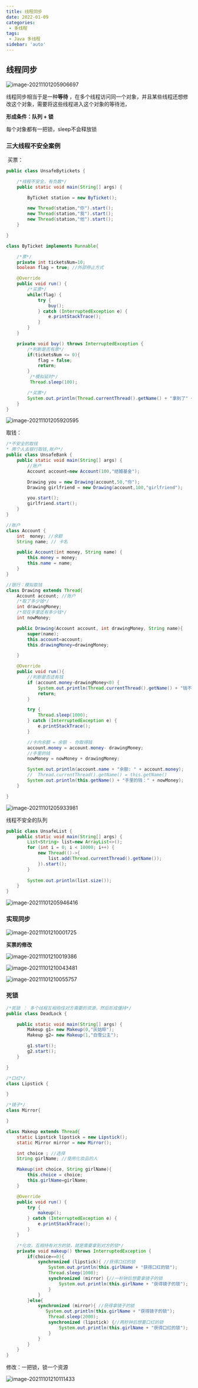 ```yaml
---
title: 线程同步
date: 2022-01-09
categories:
 - 多线程
tags:
 - Java 多线程
sidebar: 'auto'
---
```


## 线程同步

![image-20211101205906697](http://yishenlaoban-img.test.upcdn.net/images/image-20211101205906697.png)

线程同步相当于是一种**等待** ，在多个线程访问同一个对象，并且某些线程还想修改这个对象，需要将这些线程进入这个对象的等待池，

**形成条件：队列 + 锁**

每个对象都有一把锁，sleep不会释放锁





### 三大线程不安全案例

​    买票：

```java
public class UnsafeBytickets {

    /*线程不安全，有负数*/
    public static void main(String[] args) {

        ByTicket station = new ByTicket();

        new Thread(station,"你").start();
        new Thread(station,"我").start();
        new Thread(station,"他").start();
    }

}

class ByTicket implements Runnable{

    /*票*/
    private int ticketsNum=10;
    boolean flag = true; //外部停止方式

    @Override
    public void run() {
        /*买票*/
        while(flag) {
            try {
                buy();
            } catch (InterruptedException e) {
                e.printStackTrace();
            }
        }
    }

    private void buy() throws InterruptedException {
        /*判断是否有票*/
        if(ticketsNum <= 0){
            flag = false;
            return;
        }
         /*模拟延时*/
         Thread.sleep(100);

        /*买票*/
        System.out.println(Thread.currentThread().getName() + "拿到了" + ticketsNum--);
    }
}
```

![image-20211101205920595](http://yishenlaoban-img.test.upcdn.net/images/image-20211101205920595.png)



取钱：

```java
/*不安全的取钱
* 两个人去银行取钱,账户*/
public class UnsafeBank {
    public static void main(String[] args) {
        //账户
        Account account=new Account(100,"结婚基金");

        Drawing you = new Drawing(account,50,"你");
        Drawing girlfriend = new Drawing(account,100,"girlfriend");

        you.start();
        girlfriend.start();
    }
}

//账户
class Account {
    int  money; //余额
    String name; // 卡名

    public Account(int money, String name) {
        this.money = money;
        this.name = name;
    }
}

//银行：模拟取钱
class Drawing extends Thread{
    Account account; //账户
    /*取了多少钱*/
    int drawingMoney;
    /*现在手里还有多少钱*/
    int nowMoney;

    public Drawing(Account account, int drawingMoney, String name){
        super(name);
        this.account=account;
        this.drawingMoney=drawingMoney;

    }

    @Override
    public void run(){
        //判断是否还有钱
        if (account.money-drawingMoney<0) {
            System.out.println(Thread.currentThread().getName() + "钱不够，去不了");
            return;
        }

        try {
            Thread.sleep(1000);
        } catch (InterruptedException e) {
            e.printStackTrace();
        }

        //卡内余额 = 余额 - 你取得钱
        account.money = account.money- drawingMoney;
        //手里的钱
        nowMoney = nowMoney + drawingMoney;

        System.out.println(account.name + "余额: " + account.money);
        //  Thread.currentThread().getName() = this.getName()
        System.out.println(this.getName() + "手里的钱：" + nowMoney);
    }

}
```

![image-20211101205933981](http://yishenlaoban-img.test.upcdn.net/images/image-20211101205933981.png)



线程不安全的队列

  

```java
public class UnsafeList {
    public static void main(String[] args) {
        List<String> list=new ArrayList<>();
        for (int i = 0; i < 10000; i++) {
            new Thread(()->{
                list.add(Thread.currentThread().getName());
            }).start();
        }
        
        System.out.println(list.size());
    }
}
```

![image-20211101205946416](http://yishenlaoban-img.test.upcdn.net/images/image-20211101205946416.png)







### 实现同步

![image-20211101210001725](http://yishenlaoban-img.test.upcdn.net/images/image-20211101210001725.png)

  **买票的修改**

![image-20211101210019386](http://yishenlaoban-img.test.upcdn.net/images/image-20211101210019386.png)



![image-20211101210043481](http://yishenlaoban-img.test.upcdn.net/images/image-20211101210043481.png)

![image-20211101210055757](http://yishenlaoban-img.test.upcdn.net/images/image-20211101210055757.png)



### 死锁

```java
/*死锁 ： 多个线程互相抱住对方需要的资源，然后形成僵持*/
public class DeadLock {

    public static void main(String[] args) {
        Makeup g1= new Makeup(0,"灰姑晾");
        Makeup g2= new Makeup(1,"白雪公主");

        g1.start();
        g2.start();
    }

}

/*口红*/
class Lipstick {

}

/*镜子*/
class Mirror{

}

class Makeup extends Thread{
    static Lipstick lipstick = new Lipstick();
    static Mirror mirror = new Mirror();

    int choice ; //选择
    String girlName; //使用化妆品的人

    Makeup(int choice, String girlName){
        this.choice = choice;
        this.girlName=girlName;
    }

    @Override
    public void run() {
        try {
            makeup();
        } catch (InterruptedException e) {
            e.printStackTrace();
        }
    }

    /*化妆，互相持有对方的锁，就是需要拿到对方的锁*/
    private void makeup() throws InterruptedException {
        if(choice==0){
            synchronized (lipstick){ //获得口红的锁
                System.out.println(this.girlName + "获得口红的锁");
                Thread.sleep(1000);
                synchronized (mirror) {//一秒钟后想要拿镜子的锁
                    System.out.println(this.girlName + "获得镜子的锁");
                }
            }
        }else{
            synchronized (mirror){ //获得拿镜子的锁
               System.out.println(this.girlName + "获得镜子的锁");
                Thread.sleep(2000);
                synchronized (lipstick) {//两秒钟后想要口红的锁
                    System.out.println(this.girlName + "获得口红的锁");
                }
            }
        }
    }
}
```

修改：一把锁，锁一个资源

![image-20211101210111433](http://yishenlaoban-img.test.upcdn.net/images/image-20211101210111433.png)